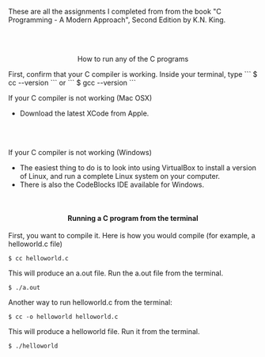 These are all the assignments I completed from from the book
"C Programming - A Modern Approach", Second Edition by K.N. King. 

<br />
<br />

<p align="center">How to run any of the C programs</p>
First, confirm that your C compiler is working. Inside your terminal, type
```
  $ cc --version
```
or 
```
$ gcc --version
```

<br />

If your C compiler is not working (Mac OSX)
<br /> 
- Download the latest XCode from Apple.
<br />
<br />

If your C compiler is not working (Windows)
<br />
- The easiest thing to do is to look into using VirtualBox to install a version of Linux, and run a complete Linux system on your computer.<br />
- There is also the CodeBlocks IDE available for Windows.
<br />


<h4 align="center">Running a C program from the terminal</h4>

First, you want to compile it. Here is how you would compile (for example, a helloworld.c file) 
```
$ cc helloworld.c
```
This will produce an a.out file. Run the a.out file from the terminal. 
```
$ ./a.out
```
Another way to run helloworld.c from the terminal: 
```
$ cc -o helloworld helloworld.c
```
This will produce a helloworld file. Run it from the terminal. 
```
$ ./helloworld
```

